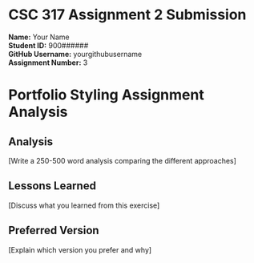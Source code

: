 # CSC 317 Assignment 2 Submission

**Name:** Your Name  
**Student ID:** 900######  
**GitHub Username:** yourgithubusername  
**Assignment Number:** 3

# Portfolio Styling Assignment Analysis

## Analysis
[Write a 250-500 word analysis comparing the different approaches]

## Lessons Learned
[Discuss what you learned from this exercise]

## Preferred Version
[Explain which version you prefer and why]